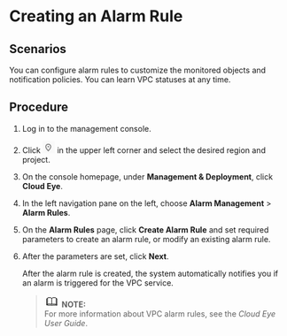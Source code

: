 # Creating an Alarm Rule<a name="vpc010014"></a>

## Scenarios<a name="section1959412915539"></a>

You can configure alarm rules to customize the monitored objects and notification policies. You can learn VPC statuses at any time.

## Procedure<a name="section142817495569"></a>

1.  Log in to the management console.
2.  Click  ![](figures/icon-region.png)  in the upper left corner and select the desired region and project.
3.  On the console homepage, under  **Management & Deployment**, click  **Cloud Eye**.
4.  In the left navigation pane on the left, choose  **Alarm Management**  \>  **Alarm Rules**.
5.  On the  **Alarm Rules**  page, click  **Create Alarm Rule**  and set required parameters to create an alarm rule, or modify an existing alarm rule.
6.  After the parameters are set, click  **Next**.

    After the alarm rule is created, the system automatically notifies you if an alarm is triggered for the VPC service.

    >![](public_sys-resources/icon-note.gif) **NOTE:**   
    >For more information about VPC alarm rules, see the  _Cloud Eye User Guide_.  


